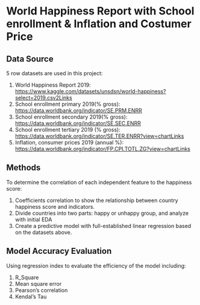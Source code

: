 # World Happiness Report with School enrollment & Inflation and Costumer Price

## Data Source
5 row datasets are used in this project:
  1. World Happiness Report 2019: https://www.kaggle.com/datasets/unsdsn/world-happiness?select=2019.csv2Links
  2. School enrollment primary 2019(% gross): https://data.worldbank.org/indicator/SE.PRM.ENRR
  3. School enrollment secondary 2019(% gross): https://data.worldbank.org/indicator/SE.SEC.ENRR
  4. School enrollment tertiary 2019 (% gross): https://data.worldbank.org/indicator/SE.TER.ENRR?view=chartLinks
  5. Inflation, consumer prices 2019 (annual %): https://data.worldbank.org/indicator/FP.CPI.TOTL.ZG?view=chartLinks
 

## Methods
To determine the correlation of each independent feature to the happiness score:
  1. Coefficients correlation to show the relationship between country happiness score and indicators.
  2. Divide countries into two parts: happy or unhappy group, and analyze with initial EDA
  3. Create a predictive model with full-established linear regression based on the datasets above.
 

## Model Accuracy Evaluation
Using regression index to evaluate the efficiency of the model including:
  1. R_Square
  2. Mean square error
  3. Pearson’s correlation
  4. Kendal’s Tau

